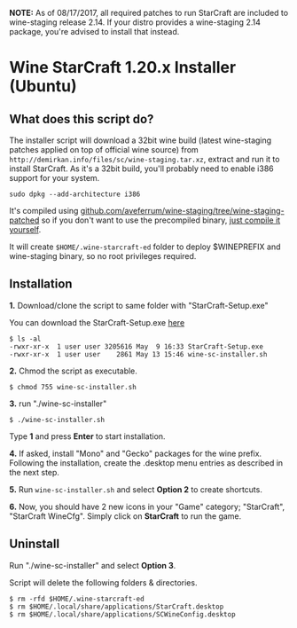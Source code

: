 **NOTE:** As of 08/17/2017, all required patches to run StarCraft are included to wine-staging release 2.14. If your distro provides a wine-staging 2.14 package, you're advised to install that instead. 


Wine StarCraft 1.20.x Installer (Ubuntu)
========================================

## What does this script do?

The installer script will download a 32bit wine build (latest wine-staging patches applied on top of official wine source) from `http://demirkan.info/files/sc/wine-staging.tar.xz`, extract and run it to install StarCraft. As it's a 32bit build, you'll probably need to enable i386 support for your system. 

`sudo dpkg --add-architecture i386`

 It's compiled using [github.com/aveferrum/wine-staging/tree/wine-staging-patched](https://github.com/aveferrum/wine-staging/tree/wine-staging-patched "Wine Staging Patched") so if you don't want to use the precompiled binary, [just compile it yourself](https://wiki.winehq.org/Building_Wine "Building Wine").

It will create `$HOME/.wine-starcraft-ed` folder to deploy $WINEPREFIX and wine-staging binary, so no root privileges required.

## Installation
**1.** Download/clone the script to same folder with "StarCraft-Setup.exe" 

You can download the StarCraft-Setup.exe [here](https://battle.net/download/getInstallerForGame?version=LIVE&gameProgram=STARCRAFT "StarCraft-Setup.exe")

```
$ ls -al
-rwxr-xr-x  1 user user 3205616 May  9 16:33 StarCraft-Setup.exe
-rwxr-xr-x  1 user user    2861 May 13 15:46 wine-sc-installer.sh
```
**2.** Chmod the script as executable.

`$ chmod 755 wine-sc-installer.sh`

**3.** run "./wine-sc-installer"

`$ ./wine-sc-installer.sh`

Type **1** and press **Enter** to start installation. 

**4.** If asked, install "Mono" and "Gecko" packages for the wine prefix. Following the installation, create the .desktop menu entries as described in the next step. 

**5.** Run `wine-sc-installer.sh` and select **Option 2** to create shortcuts.

**6.** Now, you should have 2 new icons in your "Game" category; "StarCraft", "StarCraft WineCfg". Simply click on **StarCraft** to run the game.

## Uninstall

Run "./wine-sc-installer" and select **Option 3**.

Script will delete the following folders & directories.

```
$ rm -rfd $HOME/.wine-starcraft-ed 
$ rm $HOME/.local/share/applications/StarCraft.desktop
$ rm $HOME/.local/share/applications/SCWineConfig.desktop
```
